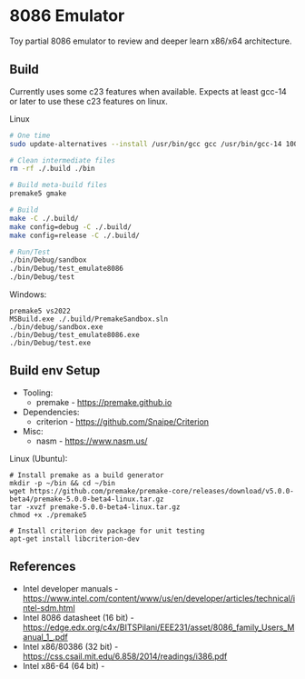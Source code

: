# 8086 Emulator
Toy partial 8086 emulator to review and deeper learn x86/x64 architecture.

## Build
Currently uses some c23 features when available. Expects at least gcc-14 or later to use
these c23 features on linux.

Linux
```sh
# One time
sudo update-alternatives --install /usr/bin/gcc gcc /usr/bin/gcc-14 100

# Clean intermediate files
rm -rf ./.build ./bin

# Build meta-build files
premake5 gmake

# Build
make -C ./.build/
make config=debug -C ./.build/
make config=release -C ./.build/

# Run/Test
./bin/Debug/sandbox
./bin/Debug/test_emulate8086
./bin/Debug/test
```

Windows:
```
premake5 vs2022
MSBuild.exe ./.build/PremakeSandbox.sln
./bin/debug/sandbox.exe
./bin/Debug/test_emulate8086.exe
./bin/Debug/test.exe
```

## Build env Setup
* Tooling:
  * premake - https://premake.github.io
* Dependencies:
  * criterion - https://github.com/Snaipe/Criterion
* Misc:
  * nasm - https://www.nasm.us/

Linux (Ubuntu):
```
# Install premake as a build generator
mkdir -p ~/bin && cd ~/bin
wget https://github.com/premake/premake-core/releases/download/v5.0.0-beta4/premake-5.0.0-beta4-linux.tar.gz
tar -xvzf premake-5.0.0-beta4-linux.tar.gz
chmod +x ./premake5

# Install criterion dev package for unit testing
apt-get install libcriterion-dev
```

## References
* Intel developer manuals - https://www.intel.com/content/www/us/en/developer/articles/technical/intel-sdm.html
* Intel 8086 datasheet (16 bit) - https://edge.edx.org/c4x/BITSPilani/EEE231/asset/8086_family_Users_Manual_1_.pdf
* Intel x86/80386 (32 bit) - https://css.csail.mit.edu/6.858/2014/readings/i386.pdf
* Intel x86-64 (64 bit) -